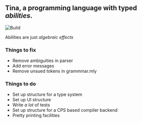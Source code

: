 

## Tina, a programming language with typed *abilities*.


![Build](https://github.com/ebresafegaga/tina/actions/workflows/test.yml/badge.svg)

Abilities are just *algebraic effects*

### Things to fix

- Remove ambiguities in parser 
- Add error messages 
- Remove unsued tokens in grammmar.mly 

### Things to do 
- Set up structure for a type system
- Set up UI structure
- Write _a lot_ of tests
- Set up structure for a CPS based compiler backend
- Pretty printing facilities 

